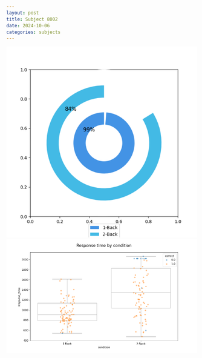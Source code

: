 ```yaml
---
layout: post
title: Subject 8002
date: 2024-10-06
categories: subjects
---
```


![](data/8002/run-5/8002_accuracy_by_condition.png)
![](data/8002/run-5/8002_response_time_by_condition.png)
